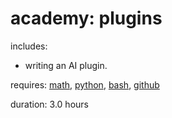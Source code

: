# academy: plugins

includes:
- writing an AI plugin.

requires: [math](./math.md), [python](./python.md), [bash](./bash.md), [github](./github.md)

duration: 3.0 hours
